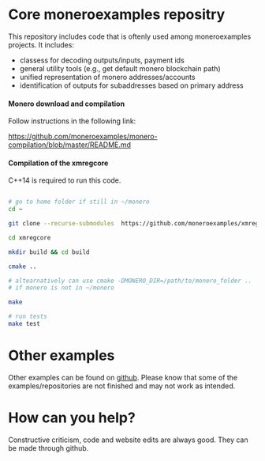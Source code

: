 # Core moneroexamples repositry

This repository includes code that is oftenly used among moneroexamples projects.
It includes:

 - classess for decoding outputs/inputs, payment ids
 - general utility tools (e.g., get default monero blockchain path)
 - unified representation of monero addresses/accounts
 - identification of outputs for subaddresses based on primary address 


#### Monero download and compilation

Follow instructions in the following link:

https://github.com/moneroexamples/monero-compilation/blob/master/README.md


#### Compilation of the xmregcore

C++14 is required to run this code.

```bash

# go to home folder if still in ~/monero
cd ~

git clone --recurse-submodules  https://github.com/moneroexamples/xmregcore.git

cd xmregcore

mkdir build && cd build

cmake ..

# altearnatively can use cmake -DMONERO_DIR=/path/to/monero_folder ..
# if monero is not in ~/monero

make

# run tests
make test
```

# Other examples

Other examples can be found on  [github](https://github.com/moneroexamples?tab=repositories).
Please know that some of the examples/repositories are not
finished and may not work as intended.

# How can you help?

Constructive criticism, code and website edits are always good. They can be made through github.
